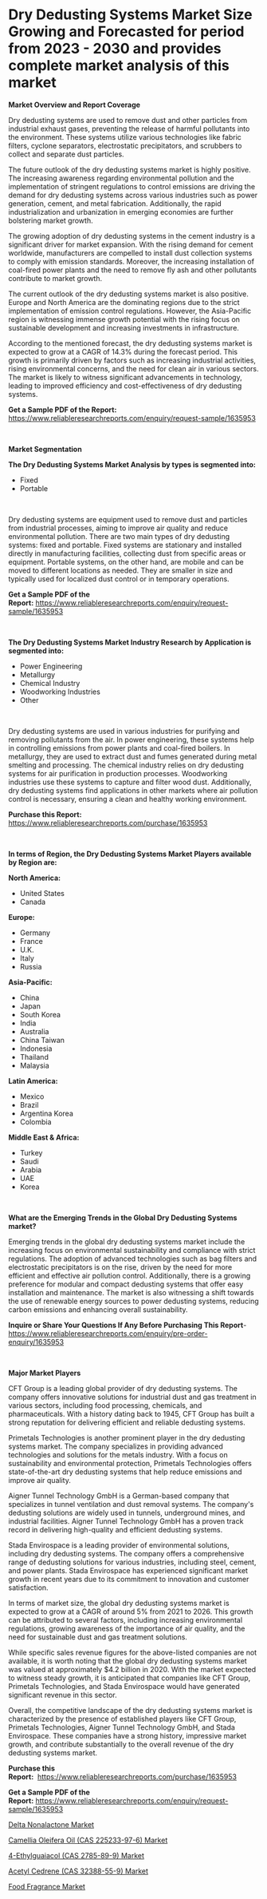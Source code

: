 <p><h1>Dry Dedusting Systems Market Size Growing and Forecasted for period from 2023 - 2030 and provides complete market analysis of this market</h1></p><p><strong>Market Overview and Report Coverage</strong></p>
<p><p>Dry dedusting systems are used to remove dust and other particles from industrial exhaust gases, preventing the release of harmful pollutants into the environment. These systems utilize various technologies like fabric filters, cyclone separators, electrostatic precipitators, and scrubbers to collect and separate dust particles.</p><p>The future outlook of the dry dedusting systems market is highly positive. The increasing awareness regarding environmental pollution and the implementation of stringent regulations to control emissions are driving the demand for dry dedusting systems across various industries such as power generation, cement, and metal fabrication. Additionally, the rapid industrialization and urbanization in emerging economies are further bolstering market growth.</p><p>The growing adoption of dry dedusting systems in the cement industry is a significant driver for market expansion. With the rising demand for cement worldwide, manufacturers are compelled to install dust collection systems to comply with emission standards. Moreover, the increasing installation of coal-fired power plants and the need to remove fly ash and other pollutants contribute to market growth.</p><p>The current outlook of the dry dedusting systems market is also positive. Europe and North America are the dominating regions due to the strict implementation of emission control regulations. However, the Asia-Pacific region is witnessing immense growth potential with the rising focus on sustainable development and increasing investments in infrastructure.</p><p>According to the mentioned forecast, the dry dedusting systems market is expected to grow at a CAGR of 14.3% during the forecast period. This growth is primarily driven by factors such as increasing industrial activities, rising environmental concerns, and the need for clean air in various sectors. The market is likely to witness significant advancements in technology, leading to improved efficiency and cost-effectiveness of dry dedusting systems.</p></p>
<p><strong>Get a Sample PDF of the Report:</strong> <a href="https://www.reliableresearchreports.com/enquiry/request-sample/1635953">https://www.reliableresearchreports.com/enquiry/request-sample/1635953</a></p>
<p>&nbsp;</p>
<p><strong>Market Segmentation</strong></p>
<p><strong>The Dry Dedusting Systems Market Analysis by types is segmented into:</strong></p>
<p><ul><li>Fixed</li><li>Portable</li></ul></p>
<p>&nbsp;</p>
<p><p>Dry dedusting systems are equipment used to remove dust and particles from industrial processes, aiming to improve air quality and reduce environmental pollution. There are two main types of dry dedusting systems: fixed and portable. Fixed systems are stationary and installed directly in manufacturing facilities, collecting dust from specific areas or equipment. Portable systems, on the other hand, are mobile and can be moved to different locations as needed. They are smaller in size and typically used for localized dust control or in temporary operations.</p></p>
<p><strong>Get a Sample PDF of the Report:</strong>&nbsp;<a href="https://www.reliableresearchreports.com/enquiry/request-sample/1635953">https://www.reliableresearchreports.com/enquiry/request-sample/1635953</a></p>
<p>&nbsp;</p>
<p><strong>The Dry Dedusting Systems Market Industry Research by Application is segmented into:</strong></p>
<p><ul><li>Power Engineering</li><li>Metallurgy</li><li>Chemical Industry</li><li>Woodworking Industries</li><li>Other</li></ul></p>
<p>&nbsp;</p>
<p><p>Dry dedusting systems are used in various industries for purifying and removing pollutants from the air. In power engineering, these systems help in controlling emissions from power plants and coal-fired boilers. In metallurgy, they are used to extract dust and fumes generated during metal smelting and processing. The chemical industry relies on dry dedusting systems for air purification in production processes. Woodworking industries use these systems to capture and filter wood dust. Additionally, dry dedusting systems find applications in other markets where air pollution control is necessary, ensuring a clean and healthy working environment.</p></p>
<p><strong>Purchase this Report:</strong>&nbsp; <a href="https://www.reliableresearchreports.com/purchase/1635953">https://www.reliableresearchreports.com/purchase/1635953</a></p>
<p>&nbsp;</p>
<p><strong>In terms of Region, the Dry Dedusting Systems Market Players available by Region are:</strong></p>
<p>
    <p> <strong> North America: </strong>
        <ul>
            <li>United States</li>
            <li>Canada</li>
        </ul>
        </p> 
    <p> <strong> Europe: </strong>
        <ul>
            <li>Germany</li>
            <li>France</li>
            <li>U.K.</li>
            <li>Italy</li>
            <li>Russia</li>
        </ul>
        </p> 
    <p> <strong> Asia-Pacific: </strong>
        <ul>
            <li>China</li>
            <li>Japan</li>
            <li>South Korea</li>
            <li>India</li>
            <li>Australia</li>
            <li>China Taiwan</li>
            <li>Indonesia</li>
            <li>Thailand</li>
            <li>Malaysia</li>
        </ul>
        </p> 
    <p> <strong> Latin America: </strong>
        <ul>
            <li>Mexico</li>
            <li>Brazil</li>
            <li>Argentina Korea</li>
            <li>Colombia</li>
        </ul>
        </p> 
    <p> <strong> Middle East & Africa: </strong>
        <ul>
            <li>Turkey</li>
            <li>Saudi</li>
            <li>Arabia</li>
            <li>UAE</li>
            <li>Korea</li>
        </ul>
    </p>
    </p>
<p>&nbsp;</p>
<p><strong>What are the Emerging Trends in the Global Dry Dedusting Systems market?</strong></p>
<p><p>Emerging trends in the global dry dedusting systems market include the increasing focus on environmental sustainability and compliance with strict regulations. The adoption of advanced technologies such as bag filters and electrostatic precipitators is on the rise, driven by the need for more efficient and effective air pollution control. Additionally, there is a growing preference for modular and compact dedusting systems that offer easy installation and maintenance. The market is also witnessing a shift towards the use of renewable energy sources to power dedusting systems, reducing carbon emissions and enhancing overall sustainability.</p></p>
<p><strong>Inquire or Share Your Questions If Any Before Purchasing This Report</strong>- <a href="https://www.reliableresearchreports.com/enquiry/pre-order-enquiry/1635953">https://www.reliableresearchreports.com/enquiry/pre-order-enquiry/1635953</a></p>
<p>&nbsp;</p>
<p><strong>Major Market Players</strong></p>
<p><p>CFT Group is a leading global provider of dry dedusting systems. The company offers innovative solutions for industrial dust and gas treatment in various sectors, including food processing, chemicals, and pharmaceuticals. With a history dating back to 1945, CFT Group has built a strong reputation for delivering efficient and reliable dedusting systems.</p><p>Primetals Technologies is another prominent player in the dry dedusting systems market. The company specializes in providing advanced technologies and solutions for the metals industry. With a focus on sustainability and environmental protection, Primetals Technologies offers state-of-the-art dry dedusting systems that help reduce emissions and improve air quality.</p><p>Aigner Tunnel Technology GmbH is a German-based company that specializes in tunnel ventilation and dust removal systems. The company's dedusting solutions are widely used in tunnels, underground mines, and industrial facilities. Aigner Tunnel Technology GmbH has a proven track record in delivering high-quality and efficient dedusting systems.</p><p>Stada Envirospace is a leading provider of environmental solutions, including dry dedusting systems. The company offers a comprehensive range of dedusting solutions for various industries, including steel, cement, and power plants. Stada Envirospace has experienced significant market growth in recent years due to its commitment to innovation and customer satisfaction.</p><p>In terms of market size, the global dry dedusting systems market is expected to grow at a CAGR of around 5% from 2021 to 2026. This growth can be attributed to several factors, including increasing environmental regulations, growing awareness of the importance of air quality, and the need for sustainable dust and gas treatment solutions.</p><p>While specific sales revenue figures for the above-listed companies are not available, it is worth noting that the global dry dedusting systems market was valued at approximately $4.2 billion in 2020. With the market expected to witness steady growth, it is anticipated that companies like CFT Group, Primetals Technologies, and Stada Envirospace would have generated significant revenue in this sector.</p><p>Overall, the competitive landscape of the dry dedusting systems market is characterized by the presence of established players like CFT Group, Primetals Technologies, Aigner Tunnel Technology GmbH, and Stada Envirospace. These companies have a strong history, impressive market growth, and contribute substantially to the overall revenue of the dry dedusting systems market.</p></p>
<p><strong>Purchase this Report:</strong>&nbsp;&nbsp;<a href="https://www.reliableresearchreports.com/purchase/1635953">https://www.reliableresearchreports.com/purchase/1635953</a></p>
<p></p>
<p><strong>Get a Sample PDF of the Report:</strong>&nbsp;<a href="https://www.reliableresearchreports.com/enquiry/request-sample/1635953">https://www.reliableresearchreports.com/enquiry/request-sample/1635953</a></p>
<p><p><a href="https://medium.com/@noewwade60/delta-nonalactone-market-size-growth-forecast-2023-2030-93b5b9c76cc3">Delta Nonalactone Market</a></p><p><a href="https://www.linkedin.com/pulse/camellia-oleifera-oil-cas-225233-97-6-market-insights-players-emyce/">Camellia Oleifera Oil (CAS 225233-97-6) Market</a></p><p><a href="https://www.linkedin.com/pulse/4-ethylguaiacol-cas-2785-89-9-market-research-report-unlocks-j4sme/">4-Ethylguaiacol (CAS 2785-89-9) Market</a></p><p><a href="https://www.linkedin.com/pulse/acetyl-cedrene-cas-32388-55-9-market-research-report-provides-qrbce/">Acetyl Cedrene (CAS 32388-55-9) Market</a></p><p><a href="https://medium.com/@wadeodinnn745/food-fragrance-market-size-growth-forecast-2023-2030-b2c4846356b7">Food Fragrance Market</a></p></p>